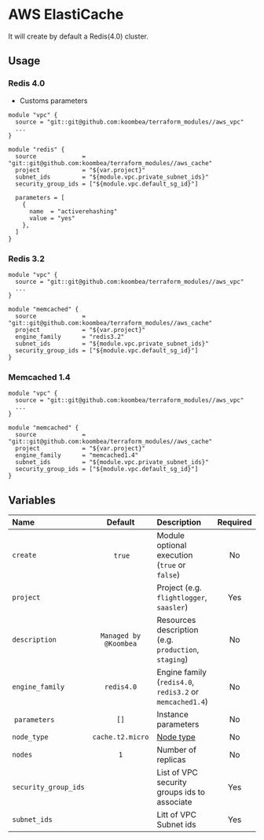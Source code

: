 # AWS ElastiCache

It will create by default a Redis(4.0) cluster.

## Usage

### Redis 4.0

- Customs parameters

```hcl
module "vpc" {
  source = "git::git@github.com:koombea/terraform_modules//aws_vpc"
  ...
}

module "redis" {
  source             = "git::git@github.com:koombea/terraform_modules//aws_cache"
  project            = "${var.project}"
  subnet_ids         = "${module.vpc.private_subnet_ids}"
  security_group_ids = ["${module.vpc.default_sg_id}"]

  parameters = [
    {
      name  = "activerehashing"
      value = "yes"
    },
  ]
}
```

### Redis 3.2

```hcl
module "vpc" {
  source = "git::git@github.com:koombea/terraform_modules//aws_vpc"
  ...
}

module "memcached" {
  source             = "git::git@github.com:koombea/terraform_modules//aws_cache"
  project            = "${var.project}"
  engine_family      = "redis3.2"
  subnet_ids         = "${module.vpc.private_subnet_ids}"
  security_group_ids = ["${module.vpc.default_sg_id}"]
}
```

### Memcached 1.4

```hcl
module "vpc" {
  source = "git::git@github.com:koombea/terraform_modules//aws_vpc"
  ...
}

module "memcached" {
  source             = "git::git@github.com:koombea/terraform_modules//aws_cache"
  project            = "${var.project}"
  engine_family      = "memcached1.4"
  subnet_ids         = "${module.vpc.private_subnet_ids}"
  security_group_ids = ["${module.vpc.default_sg_id}"]
}
```

## Variables

| Name                 |        Default        | Description                                              | Required |
| :------------------- | :-------------------: | :------------------------------------------------------- | :------: |
| `create`             |         `true`        | Module optional execution (`true` or `false`)            |    No    |
| `project`            |                       | Project (e.g. `flightlogger`, `saasler`)                 |   Yes    |
| `description`        | `Managed by @Koombea` | Resources description (e.g. `production`, `staging`)     |    No    |
| `engine_family`      |      `redis4.0`       | Engine family (`redis4.0`, `redis3.2` or `memcached1.4`) |    No    |
|  `parameters`        |         `[]`          | Instance parameters                                      |    No    |
| `node_type`          |   `cache.t2.micro`    | [Node type](https://aws.amazon.com/elasticache/pricing/) |    No    |
| `nodes`              |          `1`          | Number of replicas                                       |    No    |
| `security_group_ids` |                       | List of VPC security groups ids to associate             |   Yes    |
| `subnet_ids`         |                       | Litt of VPC Subnet ids                                   |   Yes    |
